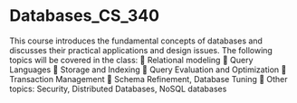 # Databases_CS_340
This course introduces the fundamental concepts of databases and discusses their practical applications and design issues. The following topics will be covered in the class:  Relational modeling  Query Languages  Storage and Indexing  Query Evaluation and Optimization  Transaction Management  Schema Refinement, Database Tuning  Other topics: Security, Distributed Databases, NoSQL databases
